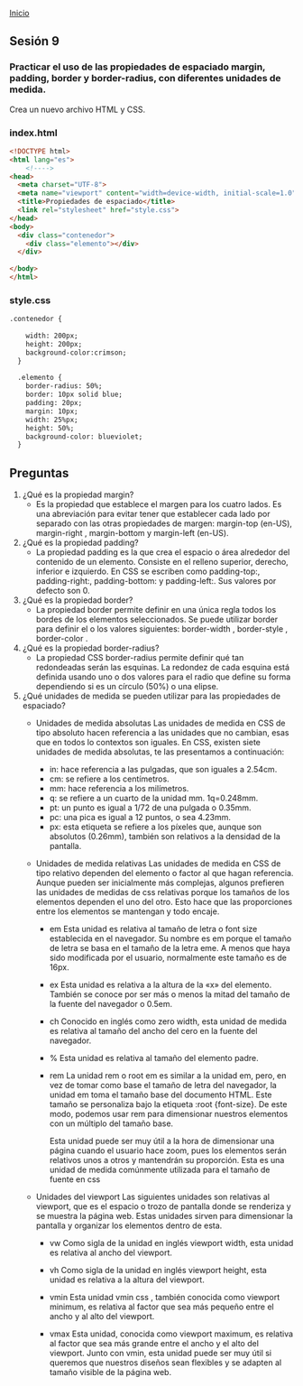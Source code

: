 <!-- No borrar o modificar -->
[Inicio](./index.md)

## Sesión 9 


<!-- Su documentación aquí -->

### Practicar el uso de las propiedades de espaciado margin, padding, border y border-radius, con diferentes unidades de medida.

Crea un nuevo archivo HTML y CSS.

### index.html

```html
<!DOCTYPE html>
<html lang="es">
    <!---->
<head>
  <meta charset="UTF-8">
  <meta name="viewport" content="width=device-width, initial-scale=1.0">
  <title>Propiedades de espaciado</title>
  <link rel="stylesheet" href="style.css">
</head>
<body>
  <div class="contenedor">
    <div class="elemento"></div>
  </div>
  
</body>
</html>  
```

### style.css

```html
.contenedor {
    
    width: 200px;
    height: 200px;
    background-color:crimson;
  }
  
  .elemento {
    border-radius: 50%;
    border: 10px solid blue;
    padding: 20px;
    margin: 10px;
    width: 25%px;
    height: 50%;
    background-color: blueviolet;
  }

```

## Preguntas

1. ¿Qué es la propiedad margin?
    * Es la propiedad que establece el margen para los cuatro lados. Es una abreviación para evitar tener que establecer cada lado por separado con las otras propiedades de margen: margin-top (en-US), margin-right , margin-bottom y margin-left (en-US).
2. ¿Qué es la propiedad padding?
    * La propiedad padding es la que crea el espacio o área alrededor del contenido de un elemento. Consiste en el relleno superior, derecho, inferior e izquierdo. En CSS se escriben como padding-top:, padding-right:, padding-bottom: y padding-left:. Sus valores por defecto son 0.
3. ¿Qué es la propiedad border?
    * La propiedad border permite definir en una única regla todos los bordes de los elementos seleccionados. Se puede utilizar border para definir el o los valores siguientes: border-width , border-style , border-color . 
4. ¿Qué es la propiedad border-radius?
    * La propiedad CSS border-radius permite definir qué tan redondeadas serán las esquinas. La redondez de cada esquina está definida usando uno o dos valores para el radio que define su forma dependiendo si es un círculo (50%) o una elipse.
5. ¿Qué unidades de medida se pueden utilizar para las propiedades de espaciado?
    * Unidades de medida absolutas
Las unidades de medida en CSS de tipo absoluto hacen referencia a las unidades que no cambian, esas que en todos lo contextos son iguales. En CSS, existen siete unidades de medida absolutas, te las presentamos a continuación:

        * in: hace referencia a las pulgadas, que son iguales a 2.54cm.
        * cm: se refiere a los centímetros.
        * mm: hace referencia a los milímetros.
        * q: se refiere a un cuarto de la unidad mm. 1q=0.248mm.
        * pt: un punto es igual a 1/72 de una pulgada o 0.35mm.
        * pc: una pica es igual a 12 puntos, o sea 4.23mm.
        * px: esta etiqueta se refiere a los píxeles que, aunque son absolutos (0.26mm), también son relativos a la densidad de la pantalla. 

    * Unidades de medida relativas
Las unidades de medida en CSS de tipo relativo dependen del elemento o factor al que hagan referencia. Aunque pueden ser inicialmente más complejas, algunos prefieren las unidades de medidas de css relativas porque los tamaños de los elementos dependen el uno del otro. Esto hace que las proporciones entre los elementos se mantengan y todo encaje.
        * em
Esta unidad es relativa al tamaño de letra o font size establecida en el navegador. Su nombre es em porque el tamaño de letra se basa en el tamaño de la letra eme. A menos que haya sido modificada por el usuario, normalmente este tamaño es de 16px.
        * ex
Esta unidad es relativa a la altura de la «x» del elemento. También se conoce por ser más o menos la mitad del tamaño de la fuente del navegador o 0.5em.
        * ch
Conocido en inglés como zero width, esta unidad de medida es relativa al tamaño del ancho del cero en la fuente del navegador.
        * %
Esta unidad es relativa al tamaño del elemento padre.
        * rem
La unidad rem o root em es similar a la unidad em, pero, en vez de tomar como base el tamaño de letra del navegador, la unidad em toma el tamaño base del documento HTML. Este tamaño se personaliza bajo la etiqueta :root {font-size}. De este modo, podemos usar rem para dimensionar nuestros elementos con un múltiplo del tamaño base.

            Esta unidad puede ser muy útil a la hora de dimensionar una página cuando el usuario hace zoom, pues los elementos serán relativos unos a otros y mantendrán su proporción. Esta es una unidad de medida comúnmente utilizada para el tamaño de fuente en css

    * Unidades del viewport
Las siguientes unidades son relativas al viewport, que es el espacio o trozo de pantalla donde se renderiza y se muestra la página web. Estas unidades sirven para dimensionar la pantalla y organizar los elementos dentro de esta.
        * vw
Como sigla de la unidad en inglés viewport width, esta unidad es relativa al ancho del viewport.
        * vh
Como sigla de la unidad en inglés viewport height, esta unidad es relativa a la altura del viewport.
        * vmin
Esta unidad vmin css , también conocida como viewport minimum, es relativa al factor que sea más pequeño entre el ancho y al alto del viewport.

        * vmax
Esta unidad, conocida como viewport maximum, es relativa al factor que sea más grande entre el ancho y el alto del viewport. Junto con vmin, esta unidad puede ser muy útil si queremos que nuestros diseños sean flexibles y se adapten al tamaño visible de la página web.
